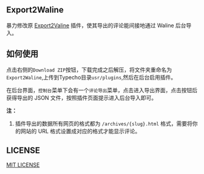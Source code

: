 ## Export2Waline
暴力修改原 [Export2Valine](https://github.com/lizheming/typecho-export-valine) 插件，使其导出的评论能间接地通过 Waline 后台导入。

## 如何使用

点击右侧的`Download ZIP`按钮，下载完成之后解压，将文件夹重命名为`Export2Waline`,上传到Typecho目录`usr/plugins`,然后在后台启用插件。

在后台界面，`控制台`菜单下会有一个`评论导出`菜单，点击进入导出界面，点击按钮后获得导出的 JSON 文件，按照插件页面提示进入后台导入即可。

**注：**

1. 插件导出的数据所有网页的格式都为 `/archives/{slug}.html` 格式，需要将你的网站的 URL 格式设置成对应的格式才能显示评论。

## LICENSE

[MIT LICENSE](https://github.com/mikusaa/Typecho-Export2Waline/blob/master/LICENSE)


